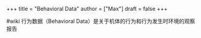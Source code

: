 +++
title = "Behavioral Data"
author = ["Max"]
draft = false
+++

\#wiki
行为数据（Behavioral Data）是关于机体的行为和行为发生时环境的观察报告

